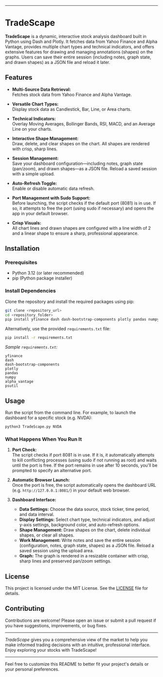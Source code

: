 

---

# TradeScape

**TradeScape** is a dynamic, interactive stock analysis dashboard built in Python using Dash and Plotly. It fetches data from Yahoo Finance and Alpha Vantage, provides multiple chart types and technical indicators, and offers extensive features for drawing and managing annotations (shapes) on the graphs. Users can save their entire session (including notes, graph state, and drawn shapes) as a JSON file and reload it later.

## Features

- **Multi-Source Data Retrieval:**  
  Fetches stock data from Yahoo Finance and Alpha Vantage.

- **Versatile Chart Types:**  
  Display stock data as Candlestick, Bar, Line, or Area charts.

- **Technical Indicators:**  
  Overlay Moving Averages, Bollinger Bands, RSI, MACD, and an Average Line on your charts.

- **Interactive Shape Management:**  
  Draw, delete, and clear shapes on the chart. All shapes are rendered with crisp, sharp lines.

- **Session Management:**  
  Save your dashboard configuration—including notes, graph state (pan/zoom), and drawn shapes—as a JSON file. Reload a saved session with a simple upload.

- **Auto-Refresh Toggle:**  
  Enable or disable automatic data refresh.

- **Port Management with Sudo Support:**  
  Before launching, the script checks if the default port (8081) is in use. If so, it attempts to free the port (using sudo if necessary) and opens the app in your default browser.

- **Crisp Visuals:**  
  All chart lines and drawn shapes are configured with a line width of 2 and a linear shape to ensure a sharp, professional appearance.

## Installation

### Prerequisites

- Python 3.12 (or later recommended)
- pip (Python package installer)

### Install Dependencies

Clone the repository and install the required packages using pip:

```bash
git clone <repository_url>
cd <repository_folder>
pip install yfinance dash dash-bootstrap-components plotly pandas numpy alpha_vantage psutil
```

Alternatively, use the provided `requirements.txt` file:

```bash
pip install -r requirements.txt
```

*Sample `requirements.txt`:*

```
yfinance
dash
dash-bootstrap-components
plotly
pandas
numpy
alpha_vantage
psutil
```

## Usage

Run the script from the command line. For example, to launch the dashboard for a specific stock (e.g. NVDA):

```bash
python3 TradeScape.py NVDA
```

### What Happens When You Run It

1. **Port Check:**  
   The script checks if port 8081 is in use. If it is, it automatically attempts to kill conflicting processes (using sudo if not running as root) and waits until the port is free. If the port remains in use after 10 seconds, you'll be prompted to specify an alternative port.

2. **Automatic Browser Launch:**  
   Once the port is free, the script automatically opens the dashboard URL (e.g. `http://127.0.0.1:8081/`) in your default web browser.

3. **Dashboard Interface:**  
   - **Data Settings:** Choose the data source, stock ticker, time period, and data interval.
   - **Display Settings:** Select chart type, technical indicators, and adjust y-axis settings, background color, and auto-refresh options.
   - **Shape Management:** Draw shapes on the chart, delete individual shapes, or clear all shapes.
   - **Work Management:** Write notes and save the entire session (configuration, notes, graph state, shapes) as a JSON file. Reload a saved session using the upload area.
   - **Graph:** The graph is rendered in a resizable container with crisp, sharp lines and preserved pan/zoom settings.

## License

This project is licensed under the MIT License. See the [LICENSE](LICENSE) file for details.

## Contributing

Contributions are welcome! Please open an issue or submit a pull request if you have suggestions, improvements, or bug fixes.


---

*TradeScape* gives you a comprehensive view of the market to help you make informed trading decisions with an intuitive, professional interface. Enjoy exploring your stocks with TradeScape!

---

Feel free to customize this README to better fit your project's details or your personal preferences.
